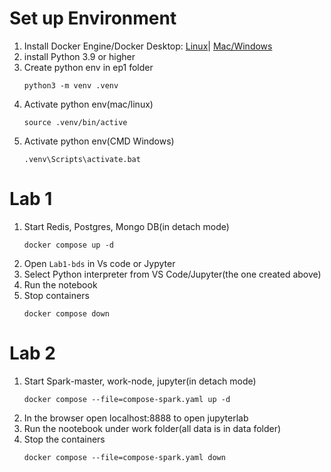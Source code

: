 # Set up Environment
1. Install Docker Engine/Docker Desktop: [Linux](https://docs.docker.com/engine/install/)| [Mac/Windows](https://docs.docker.com/get-started/introduction/get-docker-desktop/)
2. install Python 3.9 or higher
3. Create python env in ep1 folder
    ```
    python3 -m venv .venv
    ```
4. Activate python env(mac/linux)
    ```
    source .venv/bin/active
    ```
5. Activate python env(CMD Windows)
    ```
    .venv\Scripts\activate.bat
    ```


# Lab 1

1. Start Redis, Postgres, Mongo DB(in detach mode)
    ```
    docker compose up -d
    ```
2. Open `Lab1-bds` in Vs code or Jypyter
3. Select Python interpreter from VS Code/Jupyter(the one created above)
4. Run the notebook
5. Stop containers
    ```
    docker compose down
    ```


# Lab 2
1. Start Spark-master, work-node, jupyter(in detach mode)
    ```
    docker compose --file=compose-spark.yaml up -d
    ```
2. In the browser open localhost:8888 to open jupyterlab
3. Run the nootebook under work folder(all data is in data folder)
4. Stop the containers
    ```
    docker compose --file=compose-spark.yaml down
    ```


